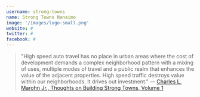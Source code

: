 ```yaml
---
username: strong-towns
name: Strong Towns Nanaimo
image: '/images/logo-small.png'
website: #
twitter: #
facebook: #
---
```


> "High speed auto travel has no place in urban areas where the cost of development demands a complex neighborhood pattern with a mixing of uses, multiple modes of travel and a public realm that enhances the value of the adjacent properties. High speed traffic destroys value within our neighborhoods. It drives out investment." — [Charles L. Marohn Jr., Thoughts on Building Strong Towns, Volume 1](https://www.strongtowns.org/thoughts-on-building-strong-towns)